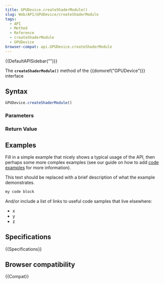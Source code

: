 ```yaml
---
title: GPUDevice.createShaderModule()
slug: Web/API/GPUDevice/createShaderModule
tags:
  - API
  - Method
  - Reference
  - createShaderModule
  - GPUDevice
browser-compat: api.GPUDevice.createShaderModule
---
```

{{DefaultAPISidebar("")}}

The **`createShaderModule()`** method of the {{domxref("GPUDevice")}} interface 

## Syntax

```js
GPUDevice.createShaderModule()
```

### Parameters



### Return Value



## Examples

Fill in a simple example that nicely shows a typical usage of the API, then perhaps some more complex examples (see our guide on how to add [code examples](/en-US/docs/MDN/Contribute/Structures/Code_examples) for more information).

This text should be replaced with a brief description of what the example demonstrates.

```js
my code block
```

And/or include a list of links to useful code samples that live elsewhere:

*   x
*   y
*   z

## Specifications

{{Specifications}}

## Browser compatibility

{{Compat}}

